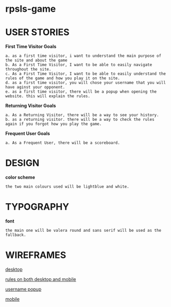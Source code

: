 # rpsls-game

# USER STORIES

**First Time Visitor Goals**

    a. as a first time visitor, i want to understand the main purpose of the site and about the game
    b. As a First Time Visitor, I want to be able to easily navigate throughout the site.
    c. As a First Time Visitor, I want to be able to easily understand the rules of the game and how you play it on the site.
    d. as a first time visitor, you will chose your username that you will have aginst your opponent.
    e. as a first time visitor, there will be a popup when opening the website. this will explain the rules. 

**Returning Visitor Goals**

    a. As a Returning Visitor, there will be a way to see your history. 
    b. as a returning visitor. there will be a way to check the rules again if you forgot how you play the game.

**Frequent User Goals**

    a. As a Frequent User, there will be a scoreboard.


# DESIGN
**color scheme**

    the two main colours used will be lightblue and white.

# TYPOGRAPHY
**font**

    the main one will be valera round and sans serif will be used as the fallback. 

# WIREFRAMES 

[desktop](https://www.figma.com/file/GD1svblFaKTa2qbJIdmfS2/home-page?node-id=0-1&t=N1QpYE10Sxs9kfbu-0=)

[rules on both desktop and mobile](https://www.figma.com/file/K5wogpnzksSglnVV8ViQSr/Untitled?node-id=0-1&t=u16sACgGVrET5KU2-0)

[username popup](https://www.figma.com/file/HOntlqimYRQgHIIuPeiIkQ/Untitled?node-id=0-1&t=SHJXSwqvU1eSMsVj-0)

[mobile](https://www.figma.com/file/CYmHf7l3jQrRzwwdoauic1/Untitled?node-id=0-1&t=jceBzwSGZTjCgYp0-0)
